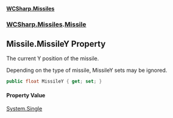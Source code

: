 #### [WCSharp.Missiles](index.md 'index')
### [WCSharp.Missiles](WCSharp.Missiles.md 'WCSharp.Missiles').[Missile](WCSharp.Missiles.Missile.md 'WCSharp.Missiles.Missile')

## Missile.MissileY Property

The current Y position of the missile.  
  
Depending on the type of missile, MissileY sets may be ignored.

```csharp
public float MissileY { get; set; }
```

#### Property Value
[System.Single](https://docs.microsoft.com/en-us/dotnet/api/System.Single 'System.Single')